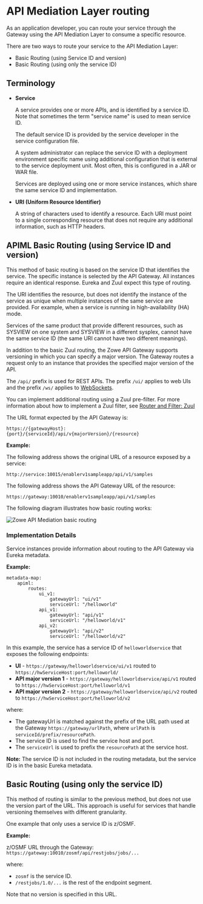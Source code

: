 # API Mediation Layer routing

As an application developer, you can route your service through the Gateway using the API Mediation Layer to consume a specific resource.

There are two ways to route your service to the API Mediation Layer:

* Basic Routing (using Service ID and version)
* Basic Routing (using only the service ID)

## Terminology

* **Service**

  A service provides one or more APIs, and is identified by a service ID. Note that sometimes the term "service name" is used to mean service ID.

  The default service ID is provided by the service developer in the service configuration file.

  A system administrator can replace the service ID with a deployment environment specific name using additional configuration that is external to the service deployment unit. Most often, this is configured in a JAR or WAR file.

  Services are deployed using one or more service instances, which share the same service ID and implementation.

* **URI (Uniform Resource Identifier)**

  A string of characters used to identify a resource. Each URI must point to a single corresponding resource that does not require any additional information, such as HTTP headers.

## APIML Basic Routing (using Service ID and version)

This method of basic routing is based on the service ID that identifies the service. The specific instance is selected by the API Gateway. All instances require an identical response. Eureka and Zuul expect this type of routing.

The URI identifies the resource, but does not identify the instance of the service as unique when multiple instances of the same service are provided. For example, when a service is running in high-availability (HA) mode.

Services of the same product that provide different resources, such as SYSVIEW on one system and SYSVIEW in a different sysplex, cannot have the same service ID (the same URI cannot have two different meanings).

In addition to the basic Zuul routing, the Zowe API Gateway supports versioning in which you can specify a major version. The Gateway routes a request only to an instance that provides the specified major version of the API.

The `/api/` prefix is used for REST APIs. The prefix `/ui/` applies to web UIs and the prefix `/ws/` applies to [WebSockets](websocket.md).

You can implement additional routing using a Zuul pre-filter. For more information about how to implement a Zuul filter, see [Router and Filter: Zuul](https://cloud.spring.io/spring-cloud-netflix/multi/multi__router_and_filter_zuul.html)

The URL format expected by the API Gateway is:

`https://{gatewayHost}:{port}/{serviceId}/api/v{majorVersion}/{resource}`

**Example:**

The following address shows the original URL of a resource exposed by a service:

```
http://service:10015/enablerv1sampleapp/api/v1/samples
```

The following address shows the API Gateway URL of the resource:

```
https://gateway:10010/enablerv1sampleapp/api/v1/samples
```

The following diagram illustrates how basic routing works:

<img src="pathname:///v2.6.x/images/api-mediation/Basic-Routing.png" alt="Zowe API Mediation basic routing"/>

### Implementation Details

Service instances provide information about routing to the API Gateway via Eureka metadata.

**Example:**

    metadata-map:
        apiml:
            routes:
                ui_v1:
                    gatewayUrl: "ui/v1"
                    serviceUrl: "/helloworld"
                api_v1:
                    gatewayUrl: "api/v1"
                    serviceUrl: "/helloworld/v1"
                api_v2:
                    gatewayUrl: "api/v2"
                    serviceUrl: "/helloworld/v2"

In this example, the service has a service ID of `helloworldservice` that exposes the following endpoints:

* **UI** - `https://gateway/helloworldservice/ui/v1` routed to `https://hwServiceHost:port/helloworld/`
* **API major version 1** - `https://gateway/helloworldservice/api/v1` routed to `https://hwServiceHost:port/helloworld/v1`
* **API major version 2** - `https://gateway/helloworldservice/api/v2` routed to `https://hwServiceHost:port/helloworld/v2`

where:

* The gatewayUrl is matched against the prefix of the URL path used at the Gateway `https://gateway/urlPath`, where `urlPath` is `serviceId/prefix/resourcePath`.
* The service ID is used to find the service host and port.
* The `serviceUrl` is used to prefix the `resourcePath` at the service host.

**Note:** The service ID is not included in the routing metadata, but the service ID is in the basic Eureka metadata.

## Basic Routing (using only the service ID)

This method of routing is similar to the previous method, but does not use the version part of the URL. This approach is useful for services that handle versioning themselves with different granularity.

One example that only uses a service ID is z/OSMF.

**Example:**

z/OSMF URL through the Gateway: `https://gateway:10010/zosmf/api/restjobs/jobs/...`

where:

* `zosmf` is the service ID.
* `/restjobs/1.0/...` is the rest of the endpoint segment.

Note that no version is specified in this URL.
